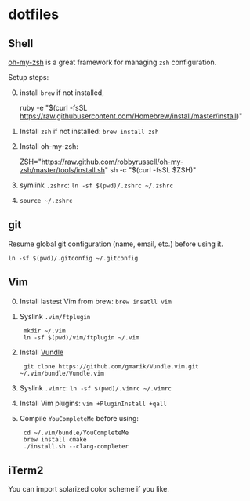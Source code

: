 dotfiles
========

Shell
-----

[oh-my-zsh](https://github.com/robbyrussell/oh-my-zsh) is a great framework for
managing `zsh` configuration.

Setup steps:

0. install `brew` if not installed,

	ruby -e "$(curl -fsSL https://raw.githubusercontent.com/Homebrew/install/master/install)"

1. Install `zsh` if not installed: `brew install zsh`

2. Install oh-my-zsh:

	ZSH="https://raw.github.com/robbyrussell/oh-my-zsh/master/tools/install.sh"
	sh -c "$(curl -fsSL $ZSH)"

3. symlink `.zshrc`: `ln -sf $(pwd)/.zshrc ~/.zshrc`

4. `source ~/.zshrc`

git
---

Resume global git configuration (name, email, etc.) before using it.

    ln -sf $(pwd)/.gitconfig ~/.gitconfig

Vim
---

0. Install lastest Vim from brew: `brew insatll vim`

1. Syslink `.vim/ftplugin`

	    mkdir ~/.vim
	    ln -sf $(pwd)/vim/ftplugin ~/.vim

2. Install [Vundle](https://github.com/gmarik/Vundle.vim)

	    git clone https://github.com/gmarik/Vundle.vim.git ~/.vim/bundle/Vundle.vim

3. Syslink `.vimrc`: `ln -sf $(pwd)/.vimrc ~/.vimrc`

4. Install Vim plugins: `vim +PluginInstall +qall`

5. Compile `YouCompleteMe` before using: 

	    cd ~/.vim/bundle/YouCompleteMe
	    brew install cmake
	    ./install.sh --clang-completer


iTerm2
------

You can import solarized color scheme if you like.
